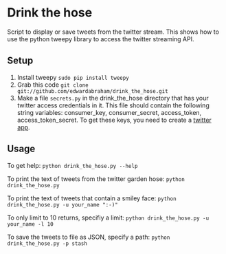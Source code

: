 # Drink the hose

Script to display or save tweets from the twitter stream. This shows how to use the python tweepy library to access
the twitter streaming API.

## Setup

1. Install tweepy `sudo pip install tweepy`
2. Grab this code `git clone git://github.com/edwardabraham/drink_the_hose.git`
3. Make a file `secrets.py` in the drink_the_hose directory that has your twitter access credentials in
  it. This file should contain the following string variables: consumer_key, consumer_secret, access_token, access_token_secret. 
  To get these keys, you need to create a [twitter app](https://dev.twitter.com/apps).

## Usage

To get help:
`python drink_the_hose.py --help`

To print the text of tweets from the twitter garden hose:
`python drink_the_hose.py`

To print the text of tweets that contain a smiley face:
`python drink_the_hose.py -u your_name ":-)"`

To only limit to 10 returns, specifiy a limit:
`python drink_the_hose.py -u your_name -l 10`

To save the tweets to file as JSON, specify a path:
`python drink_the_hose.py -p stash`

